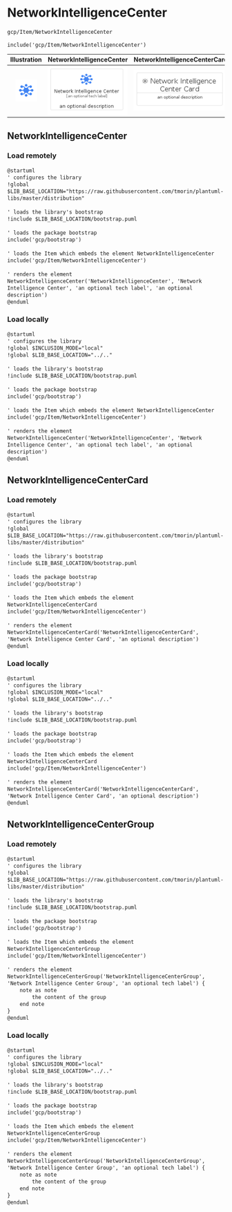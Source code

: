 # NetworkIntelligenceCenter


```text
gcp/Item/NetworkIntelligenceCenter
```

```text
include('gcp/Item/NetworkIntelligenceCenter')
```



| Illustration | NetworkIntelligenceCenter | NetworkIntelligenceCenterCard | NetworkIntelligenceCenterGroup |
| :---: | :---: | :---: | :---: |
| ![illustration for Illustration](../../gcp/Item/NetworkIntelligenceCenter.png) | ![illustration for NetworkIntelligenceCenter](../../gcp/Item/NetworkIntelligenceCenter.Local.png) | ![illustration for NetworkIntelligenceCenterCard](../../gcp/Item/NetworkIntelligenceCenterCard.Local.png) | ![illustration for NetworkIntelligenceCenterGroup](../../gcp/Item/NetworkIntelligenceCenterGroup.Local.png) |




## NetworkIntelligenceCenter

### Load remotely
```plantuml
@startuml
' configures the library
!global $LIB_BASE_LOCATION="https://raw.githubusercontent.com/tmorin/plantuml-libs/master/distribution"

' loads the library's bootstrap
!include $LIB_BASE_LOCATION/bootstrap.puml

' loads the package bootstrap
include('gcp/bootstrap')

' loads the Item which embeds the element NetworkIntelligenceCenter
include('gcp/Item/NetworkIntelligenceCenter')

' renders the element
NetworkIntelligenceCenter('NetworkIntelligenceCenter', 'Network Intelligence Center', 'an optional tech label', 'an optional description')
@enduml
```

### Load locally
```plantuml
@startuml
' configures the library
!global $INCLUSION_MODE="local"
!global $LIB_BASE_LOCATION="../.."

' loads the library's bootstrap
!include $LIB_BASE_LOCATION/bootstrap.puml

' loads the package bootstrap
include('gcp/bootstrap')

' loads the Item which embeds the element NetworkIntelligenceCenter
include('gcp/Item/NetworkIntelligenceCenter')

' renders the element
NetworkIntelligenceCenter('NetworkIntelligenceCenter', 'Network Intelligence Center', 'an optional tech label', 'an optional description')
@enduml
```

## NetworkIntelligenceCenterCard

### Load remotely
```plantuml
@startuml
' configures the library
!global $LIB_BASE_LOCATION="https://raw.githubusercontent.com/tmorin/plantuml-libs/master/distribution"

' loads the library's bootstrap
!include $LIB_BASE_LOCATION/bootstrap.puml

' loads the package bootstrap
include('gcp/bootstrap')

' loads the Item which embeds the element NetworkIntelligenceCenterCard
include('gcp/Item/NetworkIntelligenceCenter')

' renders the element
NetworkIntelligenceCenterCard('NetworkIntelligenceCenterCard', 'Network Intelligence Center Card', 'an optional description')
@enduml
```

### Load locally
```plantuml
@startuml
' configures the library
!global $INCLUSION_MODE="local"
!global $LIB_BASE_LOCATION="../.."

' loads the library's bootstrap
!include $LIB_BASE_LOCATION/bootstrap.puml

' loads the package bootstrap
include('gcp/bootstrap')

' loads the Item which embeds the element NetworkIntelligenceCenterCard
include('gcp/Item/NetworkIntelligenceCenter')

' renders the element
NetworkIntelligenceCenterCard('NetworkIntelligenceCenterCard', 'Network Intelligence Center Card', 'an optional description')
@enduml
```

## NetworkIntelligenceCenterGroup

### Load remotely
```plantuml
@startuml
' configures the library
!global $LIB_BASE_LOCATION="https://raw.githubusercontent.com/tmorin/plantuml-libs/master/distribution"

' loads the library's bootstrap
!include $LIB_BASE_LOCATION/bootstrap.puml

' loads the package bootstrap
include('gcp/bootstrap')

' loads the Item which embeds the element NetworkIntelligenceCenterGroup
include('gcp/Item/NetworkIntelligenceCenter')

' renders the element
NetworkIntelligenceCenterGroup('NetworkIntelligenceCenterGroup', 'Network Intelligence Center Group', 'an optional tech label') {
    note as note
        the content of the group
    end note
}
@enduml
```

### Load locally
```plantuml
@startuml
' configures the library
!global $INCLUSION_MODE="local"
!global $LIB_BASE_LOCATION="../.."

' loads the library's bootstrap
!include $LIB_BASE_LOCATION/bootstrap.puml

' loads the package bootstrap
include('gcp/bootstrap')

' loads the Item which embeds the element NetworkIntelligenceCenterGroup
include('gcp/Item/NetworkIntelligenceCenter')

' renders the element
NetworkIntelligenceCenterGroup('NetworkIntelligenceCenterGroup', 'Network Intelligence Center Group', 'an optional tech label') {
    note as note
        the content of the group
    end note
}
@enduml
```

